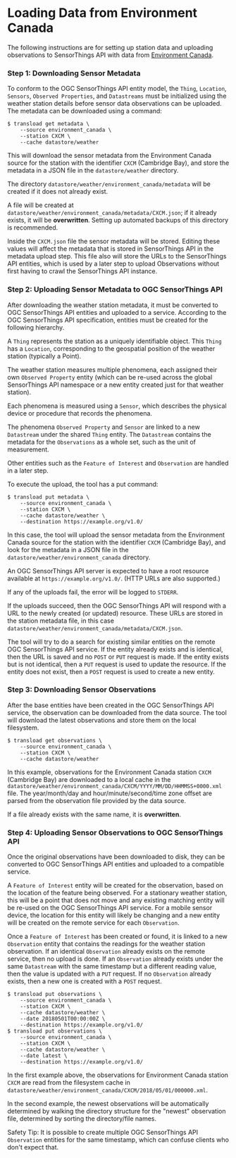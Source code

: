 # Loading Data from Environment Canada

The following instructions are for setting up station data and uploading observations to SensorThings API with data from [Environment Canada][MSC].

[MSC]: http://dd.weather.gc.ca/about_dd_apropos.txt

### Step 1: Downloading Sensor Metadata

To conform to the OGC SensorThings API entity model, the `Thing`, `Location`, `Sensors`, `Observed Properties`, and `Datastreams` must be initialized using the weather station details before sensor data observations can be uploaded. The metadata can be downloaded using a command:

```
$ transload get metadata \
    --source environment_canada \
    --station CXCM \
    --cache datastore/weather
```

This will download the sensor metadata from the Environment Canada source for the station with the identifier `CXCM` (Cambridge Bay), and store the metadata in a JSON file in the `datastore/weather` directory.

The directory `datastore/weather/environment_canada/metadata` will be created if it does not already exist.

A file will be created at `datastore/weather/environment_canada/metadata/CXCM.json`; if it already exists, it will be **overwritten**. Setting up automated backups of this directory is recommended.

Inside the `CXCM.json` file the sensor metadata will be stored. Editing these values will affect the metadata that is stored in SensorThings API in the metadata upload step. This file also will store the URLs to the SensorThings API entities, which is used by a later step to upload Observations without first having to crawl the SensorThings API instance.

### Step 2: Uploading Sensor Metadata to OGC SensorThings API

After downloading the weather station metadata, it must be converted to OGC SensorThings API entities and uploaded to a service. According to the OGC SensorThings API specification, entities must be created for the following hierarchy.

A `Thing` represents the station as a uniquely identifiable object. This `Thing` has a `Location`, corresponding to the geospatial position of the weather station (typically a Point).

The weather station measures multiple phenomena, each assigned their own `Observed Property` entity (which can be re-used across the global SensorThings API namespace or a new entity created just for that weather station).

Each phenomena is measured using a `Sensor`, which describes the physical device or procedure that records the phenomena.

The phenomena `Observed Property` and `Sensor` are linked to a new `Datastream` under the shared `Thing` entity. The `Datastream` contains the metadata for the `Observations` as a whole set, such as the unit of measurement.

Other entities such as the `Feature of Interest` and `Observation` are handled in a later step.

To execute the upload, the tool has a put command:

```
$ transload put metadata \
    --source environment_canada \
    --station CXCM \
    --cache datastore/weather \
    --destination https://example.org/v1.0/
```

In this case, the tool will upload the sensor metadata from the Environment Canada source for the station with the identifier `CXCM` (Cambridge Bay), and look for the metadata in a JSON file in the `datastore/weather/environment_canada` directory.

An OGC SensorThings API server is expected to have a root resource available at `https://example.org/v1.0/`. (HTTP URLs are also supported.)

If any of the uploads fail, the error will be logged to `STDERR`.

If the uploads succeed, then the OGC SensorThings API will respond with a URL to the newly created (or updated) resource. These URLs are stored in the station metadata file, in this case `datastore/weather/environment_canada/metadata/CXCM.json`.

The tool will try to do a search for existing similar entities on the remote OGC SensorThings API service. If the entity already exists and is identical, then the URL is saved and no `POST` or `PUT` request is made. If the entity exists but is not identical, then a `PUT` request is used to update the resource. If the entity does not exist, then a `POST` request is used to create a new entity.

### Step 3: Downloading Sensor Observations

After the base entities have been created in the OGC SensorThings API service, the observation can be downloaded from the data source. The tool will download the latest observations and store them on the local filesystem.

```
$ transload get observations \
    --source environment_canada \
    --station CXCM \
    --cache datastore/weather
```

In this example, observations for the Environment Canada station `CXCM` (Cambridge Bay) are downloaded to a local cache in the `datastore/weather/environment_canada/CXCM/YYYY/MM/DD/HHMMSS+0000.xml` file. The year/month/day and hour/minute/second/time zone offset are parsed from the observation file provided by the data source.

If a file already exists with the same name, it is **overwritten**.

### Step 4: Uploading Sensor Observations to OGC SensorThings API

Once the original observations have been downloaded to disk, they can be converted to OGC SensorThings API entities and uploaded to a compatible service.

A `Feature of Interest` entity will be created for the observation, based on the location of the feature being observed. For a stationary weather station, this will be a point that does not move and any existing matching entity will be re-used on the OGC SensorThings API service. For a mobile sensor device, the location for this entity will likely be changing and a new entity will be created on the remote service for each `Observation`.

Once a `Feature of Interest` has been created or found, it is linked to a new `Observation` entity that contains the readings for the weather station observation. If an identical `Observation` already exists on the remote service, then no upload is done. If an `Observation` already exists under the same `Datastream` with the same timestamp but a different reading value, then the value is updated with a `PUT` request. If no `Observation` already exists, then a new one is created with a `POST` request.

```
$ transload put observations \
    --source environment_canada \
    --station CXCM \
    --cache datastore/weather \
    --date 20180501T00:00:00Z \
    --destination https://example.org/v1.0/
$ transload put observations \
    --source environment_canada \
    --station CXCM \
    --cache datastore/weather \
    --date latest \
    --destination https://example.org/v1.0/
```

In the first example above, the observations for Environment Canada station `CXCM` are read from the filesystem cache in `datastore/weather/environment_canada/CXCM/2018/05/01/000000.xml`.

In the second example, the newest observations will be automatically determined by walking the directory structure for the "newest" observation file, determined by sorting the directory/file names.

Safety Tip: It is possible to create multiple OGC SensorThings API `Observation` entities for the same timestamp, which can confuse clients who don't expect that.
